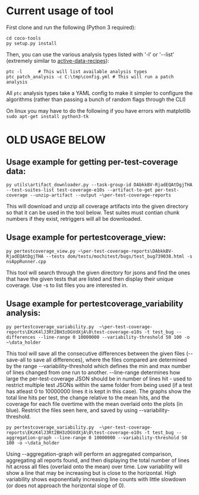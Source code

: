 # Current usage of tool

First clone and run the following (Python 3 required):
```
cd coco-tools
py setup.py install
```

Then, you can use the various analysis types listed with '-l' or '--list' (extremely similar to [active-data-recipes](https://github.com/mozilla/active-data-recipes)):
```
ptc -l 		# This will list available analysis types
ptc patch_analysis -c C:\tmp\config.yml # This will run a patch analysis
```

All `ptc` analysis types take a YAML config to make it simpler to configure the algorithms (rather than passing a bunch of random flags through the CLI)

On linux you may have to do the following if you have errors with matplotlib `sudo apt-get install python3-tk`


# OLD USAGE BELOW

## Usage example for getting per-test-coverage data:
```
py utils\artifact_downloader.py --task-group-id DAbkkBV-RjadEQAtDgjTHA --test-suites-list test-coverage-e10s --artifact-to-get per-test-coverage --unzip-artifact --output ~\per-test-coverage-reports
```

This will download and unzip all coverage artifacts into the given directory so that it can be used in the tool below. Test suites must contian chunk numbers if they exist, retriggers will all be downloaded.


## Usage example for pertestcoverage_view:
```
py pertestcoverage_view.py ~\per-test-coverage-reports\DAbkkBV-RjadEQAtDgjTHA --tests dom/tests/mochitest/bugs/test_bug739038.html -s nsAppRunner.cpp
```

This tool will search through the given directory for jsons and find the ones that have the given tests that are listed and then display their unique coverage. Use -s to list files you are interested in.


## Usage example for pertestcoverage_variability analysis:
```
py pertestcoverage_variability.py  ~\per-test-coverage-reports\EKzK4lJ3Rt2BH3zDGVdXjA\0\test-coverage-e10s -t test_bug --differences --line-range 0 10000000 --variability-threshold 50 100 -o ~\data_holder
```

This tool will save all the consecutive differences between the given files (--save-all to save all differences), where the files compared are determined by the range --variability-threshold which defines the min and max number of lines changed from one run to another. --line-range determines how large the per-test-coverage JSON should be in number of lines hit - used to restrict multiple test JSONs within the same folder from being used (if a test has atleast 0 to 10000000 lines it is kept in this case). The graphs show the total line hits per test, the change relative to the mean hits, and the coverage for each file overtime with the mean overlaid onto the plots (in blue). Restrict the files seen here, and saved by using --variability-threshold.


```
py pertestcoverage_variability.py  ~\per-test-coverage-reports\EKzK4lJ3Rt2BH3zDGVdXjA\0\test-coverage-e10s -t test_bug --aggregation-graph --line-range 0 10000000 --variability-threshold 50 100 -o ~\data_holder
```

Using --aggregation-graph will perform an aggregated comparison, aggregating all reports found, and then displaying the total number of lines hit across all files (overlaid onto the mean) over time. Low variability will show a line that may be increasing but is close to the horizontal. High variability shows exponentially increasing line counts with little slowdown (or does not approach the horizontal slope of 0).

